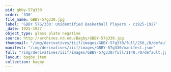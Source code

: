 ```yaml
---
pid: gbby-57g330
order: '330'
file_name: GBBY-57g330.jpg
label: 'GBBY 57G/330: Unidentified Basketball Players - c1925-1927'
_date: 1925-1927
object_type: glass plate negative
source: http://archives.nd.edu/Bagby/GBBY-57g330.jpg
thumbnail: "/img/derivatives/iiif/images/GBBY-57g330/full/250,/0/default.jpg"
manifest: "/img/derivatives/iiif/images/GBBY-57g330/manifest.json"
full: "/img/derivatives/iiif/images/GBBY-57g330/full/1140,/0/default.jpg"
layout: bagby_item
collection: bagby
---
```

